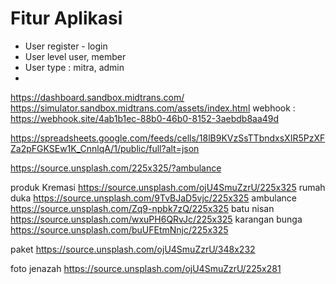 # Fitur Aplikasi
- User register - login
- User level user, member
- User type : mitra, admin
- 

https://dashboard.sandbox.midtrans.com/
https://simulator.sandbox.midtrans.com/assets/index.html
webhook : https://webhook.site/4ab1b1ec-88b0-46b0-8152-3aebdb8aa49d

https://spreadsheets.google.com/feeds/cells/18lB9KVzSsTTbndxsXIR5PzXFZa2pFGKSEw1K_CnnlqA/1/public/full?alt=json


https://source.unsplash.com/225x325/?ambulance

produk
Kremasi https://source.unsplash.com/ojU4SmuZzrU/225x325
rumah duka https://source.unsplash.com/9TvBJaD5vjc/225x325
ambulance https://source.unsplash.com/Zq9-npbk7zQ/225x325
batu nisan https://source.unsplash.com/wxuPH6QRvJc/225x325
karangan bunga https://source.unsplash.com/buUFEtmNnjc/225x325


paket
https://source.unsplash.com/ojU4SmuZzrU/348x232

foto jenazah
https://source.unsplash.com/ojU4SmuZzrU/225x281
